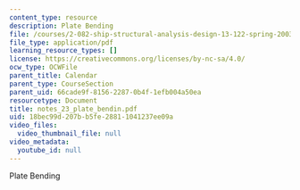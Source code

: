 ```yaml
---
content_type: resource
description: Plate Bending
file: /courses/2-082-ship-structural-analysis-design-13-122-spring-2003/18bec99d207bb5fe28811041237ee09a_notes_23_plate_bendin.pdf
file_type: application/pdf
learning_resource_types: []
license: https://creativecommons.org/licenses/by-nc-sa/4.0/
ocw_type: OCWFile
parent_title: Calendar
parent_type: CourseSection
parent_uid: 66cade9f-8156-2287-0b4f-1efb004a50ea
resourcetype: Document
title: notes_23_plate_bendin.pdf
uid: 18bec99d-207b-b5fe-2881-1041237ee09a
video_files:
  video_thumbnail_file: null
video_metadata:
  youtube_id: null
---
```

Plate Bending